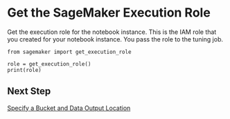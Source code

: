 # Get the SageMaker Execution Role<a name="automatic-model-tuning-ex-role"></a>

Get the execution role for the notebook instance\. This is the IAM role that you created for your notebook instance\. You pass the role to the tuning job\. 

```
from sagemaker import get_execution_role

role = get_execution_role()
print(role)
```

## Next Step<a name="automatic-model-tuning-ex-next-bucket"></a>

[Specify a Bucket and Data Output Location](automatic-model-tuning-ex-bucket.md)